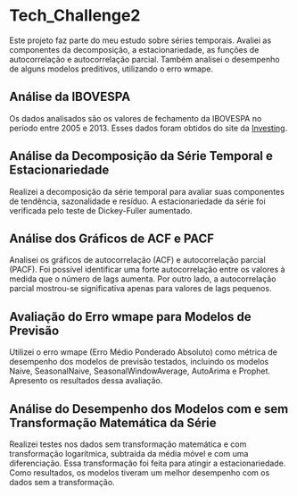 # Tech_Challenge2
Este projeto faz parte do meu estudo sobre séries temporais. Avaliei as componentes da decomposição, a estacionariedade, as funções de autocorrelação e autocorrelação parcial. Também analisei o desempenho de alguns modelos preditivos, utilizando o erro wmape.

## Análise da IBOVESPA

Os dados analisados são os valores de fechamento da IBOVESPA no período entre 2005 e 2013. Esses dados foram obtidos do site da [Investing](https://br.investing.com/indices/bovespa-historical-data).

## Análise da Decomposição da Série Temporal e Estacionariedade

Realizei a decomposição da série temporal para avaliar suas componentes de tendência, sazonalidade e resíduo. A estacionariedade da série foi verificada pelo teste de Dickey-Fuller aumentado.

## Análise dos Gráficos de ACF e PACF

Analisei os gráficos de autocorrelação (ACF) e autocorrelação parcial (PACF). Foi possível identificar uma forte autocorrelação entre os valores à medida que o número de lags aumenta. Por outro lado, a autocorrelação parcial mostrou-se significativa apenas para valores de lags pequenos.

## Avaliação do Erro wmape para Modelos de Previsão

Utilizei o erro wmape (Erro Médio Ponderado Absoluto) como métrica de desempenho dos modelos de previsão testados, incluindo os modelos Naive, SeasonalNaive, SeasonalWindowAverage, AutoArima e Prophet. Apresento os resultados dessa avaliação.

## Análise do Desempenho dos Modelos com e sem Transformação Matemática da Série

Realizei testes nos dados sem transformação matemática e com transformação logarítmica, subtraída da média móvel e com uma diferenciação. Essa transformação foi feita para atingir a estacionariedade. Como resultados, os modelos tiveram um melhor desempenho com os dados sem a transformação.


